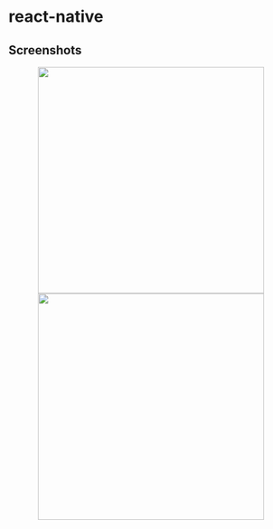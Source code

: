# react-native



## Screenshots
<p align="center">
  <img src="react-native/img/Screenshot_1564948296.png" height="400px"/>

  <img src="react-native/img/Screenshot_1564948332.png" height="400px"/>
</p>
